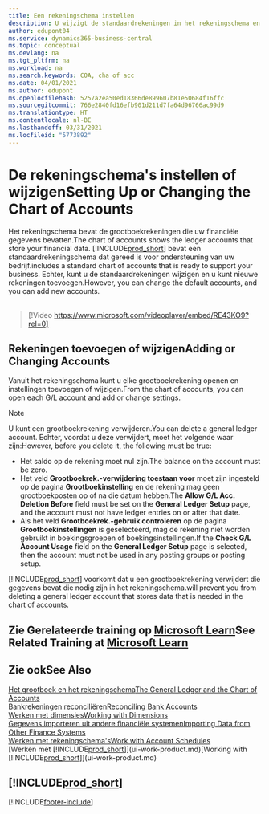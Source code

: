 ```yaml
---
title: Een rekeningschema instellen
description: U wijzigt de standaardrekeningen in het rekeningschema en u kunt nieuwe rekeningen toevoegen.
author: edupont04
ms.service: dynamics365-business-central
ms.topic: conceptual
ms.devlang: na
ms.tgt_pltfrm: na
ms.workload: na
ms.search.keywords: COA, cha of acc
ms.date: 04/01/2021
ms.author: edupont
ms.openlocfilehash: 5257a2ea50ed18366de899607b81e50684f16ffc
ms.sourcegitcommit: 766e2840fd16efb901d211d7fa64d96766ac99d9
ms.translationtype: HT
ms.contentlocale: nl-BE
ms.lasthandoff: 03/31/2021
ms.locfileid: "5773892"
---
```

# <a name="setting-up-or-changing-the-chart-of-accounts"></a><span data-ttu-id="82c8a-103">De rekeningschema's instellen of wijzigen</span><span class="sxs-lookup"><span data-stu-id="82c8a-103">Setting Up or Changing the Chart of Accounts</span></span>
<span data-ttu-id="82c8a-104">Het rekeningschema bevat de grootboekrekeningen die uw financiële gegevens bevatten.</span><span class="sxs-lookup"><span data-stu-id="82c8a-104">The chart of accounts shows the ledger accounts that store your financial data.</span></span> [!INCLUDE[prod_short](includes/prod_short.md)] <span data-ttu-id="82c8a-105">bevat een standaardrekeningschema dat gereed is voor ondersteuning van uw bedrijf.</span><span class="sxs-lookup"><span data-stu-id="82c8a-105">includes a standard chart of accounts that is ready to support your business.</span></span>
<span data-ttu-id="82c8a-106">Echter, kunt u de standaardrekeningen wijzigen en u kunt nieuwe rekeningen toevoegen.</span><span class="sxs-lookup"><span data-stu-id="82c8a-106">However, you can change the default accounts, and you can add new accounts.</span></span>
<br><br>  

> [!Video https://www.microsoft.com/videoplayer/embed/RE43KO9?rel=0]


## <a name="adding-or-changing-accounts"></a><span data-ttu-id="82c8a-107">Rekeningen toevoegen of wijzigen</span><span class="sxs-lookup"><span data-stu-id="82c8a-107">Adding or Changing Accounts</span></span>
<span data-ttu-id="82c8a-108">Vanuit het rekeningschema kunt u elke grootboekrekening openen en instellingen toevoegen of wijzigen.</span><span class="sxs-lookup"><span data-stu-id="82c8a-108">From the chart of accounts, you can open each G/L account and add or change settings.</span></span>

> [!NOTE]  
>   <span data-ttu-id="82c8a-109">U kunt een grootboekrekening verwijderen.</span><span class="sxs-lookup"><span data-stu-id="82c8a-109">You can delete a general ledger account.</span></span> <span data-ttu-id="82c8a-110">Echter, voordat u deze verwijdert, moet het volgende waar zijn:</span><span class="sxs-lookup"><span data-stu-id="82c8a-110">However, before you delete it, the following must be true:</span></span>  
>  
>   * <span data-ttu-id="82c8a-111">Het saldo op de rekening moet nul zijn.</span><span class="sxs-lookup"><span data-stu-id="82c8a-111">The balance on the account must be zero.</span></span>  
>   * <span data-ttu-id="82c8a-112">Het veld **Grootboekrek.-verwijdering toestaan voor** moet zijn ingesteld op de pagina **Grootboekinstelling** en de rekening mag geen grootboekposten op of na die datum hebben.</span><span class="sxs-lookup"><span data-stu-id="82c8a-112">The **Allow G/L Acc. Deletion Before** field must be set on the **General Ledger Setup** page, and the account must not have ledger entries on or after that date.</span></span>  
>   * <span data-ttu-id="82c8a-113">Als het veld **Grootboekrek.-gebruik controleren** op de pagina **Grootboekinstellingen** is geselecteerd, mag de rekening niet worden gebruikt in boekingsgroepen of boekingsinstellingen.</span><span class="sxs-lookup"><span data-stu-id="82c8a-113">If the **Check G/L Account Usage** field on the **General Ledger Setup** page is selected, then the account must not be used in any posting groups or posting setup.</span></span>  

[!INCLUDE[prod_short](includes/prod_short.md)] <span data-ttu-id="82c8a-114">voorkomt dat u een grootboekrekening verwijdert die gegevens bevat die nodig zijn in het rekeningschema.</span><span class="sxs-lookup"><span data-stu-id="82c8a-114">will prevent you from deleting a general ledger account that stores data that is needed in the chart of accounts.</span></span>  

## <a name="see-related-training-at-microsoft-learn"></a><span data-ttu-id="82c8a-115">Zie Gerelateerde training op [Microsoft Learn](/learn/modules/chart-accounts-dynamics-365-business-central/index)</span><span class="sxs-lookup"><span data-stu-id="82c8a-115">See Related Training at [Microsoft Learn](/learn/modules/chart-accounts-dynamics-365-business-central/index)</span></span>

## <a name="see-also"></a><span data-ttu-id="82c8a-116">Zie ook</span><span class="sxs-lookup"><span data-stu-id="82c8a-116">See Also</span></span>
[<span data-ttu-id="82c8a-117">Het grootboek en het rekeningschema</span><span class="sxs-lookup"><span data-stu-id="82c8a-117">The General Ledger and the Chart of Accounts</span></span>](finance-general-ledger.md)  
[<span data-ttu-id="82c8a-118">Bankrekeningen reconciliëren</span><span class="sxs-lookup"><span data-stu-id="82c8a-118">Reconciling Bank Accounts</span></span>](bank-manage-bank-accounts.md)  
[<span data-ttu-id="82c8a-119">Werken met dimensies</span><span class="sxs-lookup"><span data-stu-id="82c8a-119">Working with Dimensions</span></span>](finance-dimensions.md)  
[<span data-ttu-id="82c8a-120">Gegevens importeren uit andere financiële systemen</span><span class="sxs-lookup"><span data-stu-id="82c8a-120">Importing Data from Other Finance Systems</span></span>](across-import-data-configuration-packages.md)  
[<span data-ttu-id="82c8a-121">Werken met rekeningschema's</span><span class="sxs-lookup"><span data-stu-id="82c8a-121">Work with Account Schedules</span></span>](bi-how-work-account-schedule.md)  
<span data-ttu-id="82c8a-122">[Werken met [!INCLUDE[prod_short](includes/prod_short.md)]](ui-work-product.md)</span><span class="sxs-lookup"><span data-stu-id="82c8a-122">[Working with [!INCLUDE[prod_short](includes/prod_short.md)]](ui-work-product.md)</span></span>  

## [!INCLUDE[prod_short](includes/free_trial_md.md)]


[!INCLUDE[footer-include](includes/footer-banner.md)]